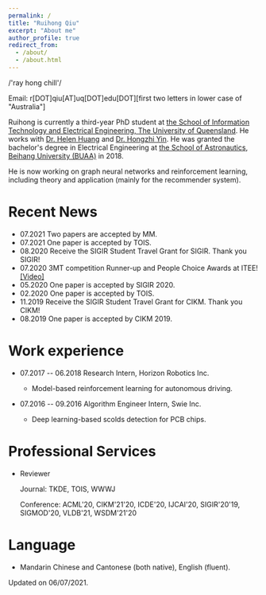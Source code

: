 ```yaml
---
permalink: /
title: "Ruihong Qiu"
excerpt: "About me"
author_profile: true
redirect_from: 
  - /about/
  - /about.html
---
```


/'ray hong chill'/

Email: r[DOT]qiu[AT]uq[DOT]edu[DOT][first two letters in lower case of "Australia"]

Ruihong is currently a third-year PhD student at <a href="https://www.itee.uq.edu.au/" target="_blank">the
School of Information Technology and Electrical Engineering, 
<a href="https://www.uq.edu.cn" target="_blank"> The University of Queensland</a>. 
He works with <a href="http://staff.itee.uq.edu.au/huang/" target="_blank">
Dr. Helen Huang</a> and <a href="http://net.pku.edu.cn/daim/hongzhi.yin/" target="_blank"> Dr.
Hongzhi Yin</a>. He was granted the bachelor's degree in Electrical Engineering
at <a href="http://www.sa.buaa.edu.cn/" target="_blank">the School of Astronautics</a>, 
<a href="http://www.buaa.edu.cn" target="_blank">
Beihang University (BUAA)</a> in 2018.

He is now working on graph neural networks and reinforcement learning,
including theory and application (mainly for the recommender system).

Recent News
=====
* 07.2021 Two papers are accepted by MM.
* 07.2021 One paper is accepted by TOIS.
* 08.2020 Receive the SIGIR Student Travel Grant for SIGIR. Thank you SIGIR!
* 07.2020 3MT competition Runner-up and People Choice Awards at ITEE! [\[Video\]](https://www.youtube.com/watch?v=zVEHeSwpHYo&t=4s)
* 05.2020 One paper is accepted by SIGIR 2020.
* 02.2020 One paper is accepted by TOIS.
* 11.2019 Receive the SIGIR Student Travel Grant for CIKM. Thank you CIKM!
* 08.2019 One paper is accepted by CIKM 2019.

Work experience
======
* 07.2017 -- 06.2018 Research Intern, Horizon Robotics Inc.
  * Model-based reinforcement learning for autonomous driving.

* 07.2016 -- 09.2016 Algorithm Engineer Intern, Swie Inc.
  * Deep learning-based scolds detection for PCB chips.
  
Professional Services
======
* Reviewer
  
  Journal: TKDE, TOIS, WWWJ

  Conference: ACML'20, CIKM'21'20, ICDE'20, IJCAI'20, SIGIR'20'19, SIGMOD'20, VLDB'21, WSDM'21'20

Language
======
* Mandarin Chinese and Cantonese (both native), English (fluent).


<a href="https://clustrmaps.com/site/19s77" style='display:none'><img src="//www.clustrmaps.com/map_v2.png?d=Tw7Q8kLeNymu7TJ95nz0DUJimmzCD4OCbzDHoJdERuY&cl=ffffff"></a>

Updated on 06/07/2021.
